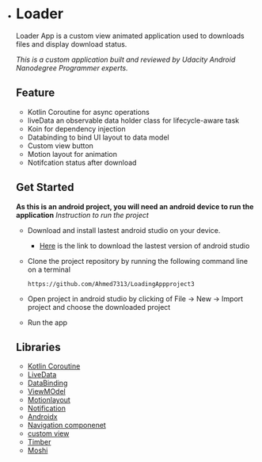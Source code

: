 - # Loader

  Loader App is a custom view animated application used to downloads files and display download status.

  *This is a custom application built and reviewed by Udacity Android Nanodegree Programmer experts.*
  
  ## Feature
  
  - Kotlin Coroutine for async operations
  - liveData an observable data holder class for lifecycle-aware task
  - Koin for dependency injection
  - Databinding to bind UI layout to data model
  - Custom view button
  - Motion layout for animation
  - Notifcation status after download
  
  ## Get Started
  
  **As this is an android project, you will need an android device to run the application** *Instruction to run the project*
  
  - Download and install lastest android studio on your device.
  
    - [Here](https://developer.android.com/studio) is the link to download the lastest version of android studio
  
  - Clone the project repository by running the following command line on a terminal
  
    ```
    https://github.com/Ahmed7313/LoadingAppproject3
    ```
  
  - Open project in android studio by clicking of File -> New -> Import project and choose the downloaded project
  
  - Run the app
  
  ## Libraries
  
  - [Kotlin Coroutine](https://developer.android.com/kotlin/coroutines)
  - [LiveData](https://developer.android.com/topic/libraries/architecture/livedata)
  - [DataBinding](https://developer.android.com/topic/libraries/data-binding)
  - [ViewMOdel](https://developer.android.com/topic/libraries/architecture/viewmodel)
  - [Motionlayout](https://developer.android.com/training/constraint-layout/motionlayout)
  - [Notification](https://developer.android.com/training/notify-user/build-notification)
  - [Androidx](https://developer.android.com/jetpack/androidx)
  - [Navigation componenet](https://developer.android.com/guide/navigation)
  - [custom view](https://developer.android.com/codelabs/advanced-android-kotlin-training-custom-views#0)
  - [Timber](https://github.com/JakeWharton/timber)
  - [Moshi](https://github.com/square/moshi)
